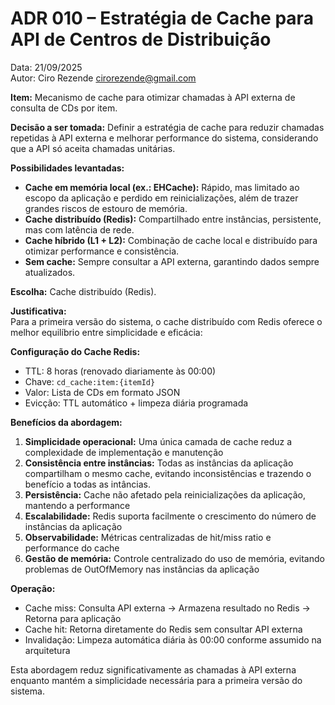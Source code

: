 # ADR 010 – Estratégia de Cache para API de Centros de Distribuição

Data: 21/09/2025  
Autor: Ciro Rezende <cirorezende@gmail.com>

**Item:** Mecanismo de cache para otimizar chamadas à API externa de consulta de CDs por item.

**Decisão a ser tomada:** Definir a estratégia de cache para reduzir chamadas repetidas à API externa e melhorar performance do sistema, considerando que a API só aceita chamadas unitárias.

**Possibilidades levantadas:**  

- **Cache em memória local (ex.: EHCache):** Rápido, mas limitado ao escopo da aplicação e perdido em reinicializações, além de trazer grandes riscos de estouro de memória.
- **Cache distribuído (Redis):** Compartilhado entre instâncias, persistente, mas com latência de rede.
- **Cache híbrido (L1 + L2):** Combinação de cache local e distribuído para otimizar performance e consistência.
- **Sem cache:** Sempre consultar a API externa, garantindo dados sempre atualizados.

**Escolha:** Cache distribuído (Redis).

**Justificativa:**  
Para a primeira versão do sistema, o cache distribuído com Redis oferece o melhor equilíbrio entre simplicidade e eficácia:

**Configuração do Cache Redis:**
- TTL: 8 horas (renovado diariamente às 00:00)
- Chave: `cd_cache:item:{itemId}`
- Valor: Lista de CDs em formato JSON
- Evicção: TTL automático + limpeza diária programada

**Benefícios da abordagem:**
1. **Simplicidade operacional:** Uma única camada de cache reduz a complexidade de implementação e manutenção
2. **Consistência entre instâncias:** Todas as instâncias da aplicação compartilham o mesmo cache, evitando inconsistências e trazendo o benefício a todas as intâncias.
3. **Persistência:** Cache não afetado pela reinicializações da aplicação, mantendo a performance
4. **Escalabilidade:** Redis suporta facilmente o crescimento do número de instâncias da aplicação
5. **Observabilidade:** Métricas centralizadas de hit/miss ratio e performance do cache
6. **Gestão de memória:** Controle centralizado do uso de memória, evitando problemas de OutOfMemory nas instâncias da aplicação

**Operação:**
- Cache miss: Consulta API externa → Armazena resultado no Redis → Retorna para aplicação
- Cache hit: Retorna diretamente do Redis sem consultar API externa
- Invalidação: Limpeza automática diária às 00:00 conforme assumido na arquitetura

Esta abordagem reduz significativamente as chamadas à API externa enquanto mantém a simplicidade necessária para a primeira versão do sistema.